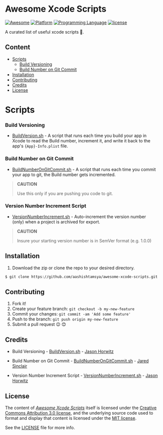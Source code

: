 # Awesome Xcode Scripts


[![Awesome](https://cdn.rawgit.com/sindresorhus/awesome/d7305f38d29fed78fa85652e3a63e154dd8e8829/media/badge.svg)](https://github.com/aashishtamsya/awesome-xcode-scripts)
[![Platform](https://img.shields.io/badge/platform-Xcode-lightgrey.svg)](https://developer.apple.com/xcode/)
[![Programming Language](https://img.shields.io/badge/language-shell-yellow.svg)](https://en.wikipedia.org/wiki/Shell_script)
[![license](https://img.shields.io/badge/license-MIT-blue.svg)](LICENSE.md)

A curated list of useful xcode scripts 📝.

## Content
  

-	[Scripts](#scripts)
	-	[Build Versioning](#build-versioning)
	-	[Build Number on Git Commit](#build-number-on-git-commit)
-	[Installation](#installation)
-	[Contributing](#contributing)
-	[Credits](#credits)
-	[License](#license)
  
  
# Scripts 

### Build Versioning

*	[BuildVersion.sh](BuildVersion.sh)	-	A script that runs each time you build your app in Xcode to read the Build number, increment it, and write it back to the app's `{App}-Info.plist` file.

### Build Number on Git Commit

* [BuildNumberOnGitCommit.sh](BuildNumberOnGitCommit.sh) - A script that runs each time you commit your app to git, the Build number gets incremented.

> **CAUTION**
>
> Use this only if you are pushing you code to git.

### Version Number Increment Script

* [VersionNumberIncrement.sh](VersionNumberIncrement.sh) - Auto-increment the version number (only) when a project is archived for export.

> **CAUTION**
>
> Insure your starting version number is in SemVer format (e.g. 1.0.0)


## Installation

1. Download the zip or clone the repo to your desired directory.

```sh
$ git clone https://github.com/aashishtamsya/awesome-xcode-scripts.git
```

## Contributing

1. Fork it!
2. Create your feature branch: `git checkout -b my-new-feature`
3. Commit your changes: `git commit -am 'Add some feature'`
4. Push to the branch: `git push origin my-new-feature`
5. Submit a pull request 😉 😊
  
## Credits
  
*	Build Versioning - [BuildVersion.sh](/BuildVersion.sh)	- [Jason Horwitz](https://github.com/sekati)

*	Build Number on Git Commit - [BuildNumberOnGitCommit.sh](/BuildNumberOnGitCommit.sh)	- [Jared Sinclair](http://jaredsinclair.com/)

*	Version Number Increment Script - [VersionNumberIncrement.sh](/VersionNumberIncrement.sh)	- [Jason Horwitz](https://github.com/sekati)

## License

The content of [*Awesome Xcode Scripts*](https://github.com/aashishtamsya/awesome-xcode-scripts) itself is licensed under the [Creative Commons Attribution 3.0 license](https://creativecommons.org/licenses/by/3.0/us/deed.en_US), and the underlying source code used to format and display that content is licensed under the [MIT license](https://opensource.org/licenses/mit-license.php).

See the [LICENSE](LICENSE.md) file for more info.